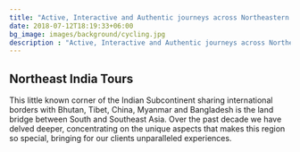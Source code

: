 ```yaml
---
title: "Active, Interactive and Authentic journeys across Northeastern India"
date: 2018-07-12T18:19:33+06:00
bg_image: images/background/cycling.jpg
description : "Active, Interactive and Authentic journeys across Northeastern India"
---
```


## Northeast India Tours

This little known corner of the Indian Subcontinent sharing international borders with Bhutan, Tibet, China, Myanmar and Bangladesh is the land bridge between South and Southeast Asia. Over the past decade we have delved deeper, concentrating on the unique aspects that makes this region so special, bringing for our clients unparalleled experiences.